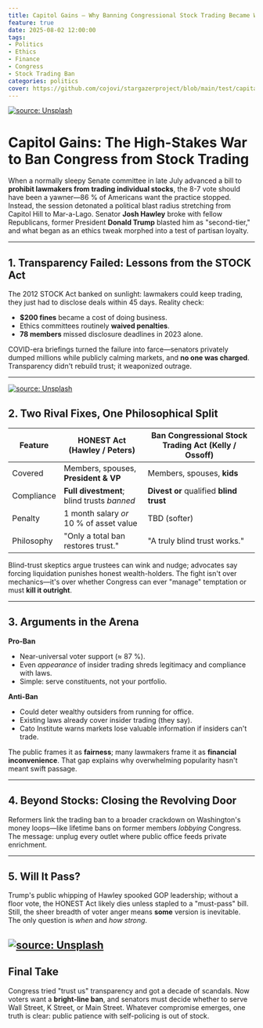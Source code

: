 ```yaml
---
title: Capitol Gains — Why Banning Congressional Stock Trading Became Washington's Hottest Fight
feature: true
date: 2025-08-02 12:00:00
tags:
- Politics
- Ethics
- Finance
- Congress
- Stock Trading Ban
categories: politics
cover: https://github.com/cojovi/stargazerproject/blob/main/test/capital.png
---
```


<!-- Template structure adapted from an earlier Hexo post. :contentReference[oaicite:9]{index=9} -->

<a href="https://github.com/cojovi/stargazerproject/blob/main/test/stock_blog_1.png?raw=true"><img src="https://github.com/cojovi/stargazerproject/blob/main/test/stock_blog_1.png?raw=true" title="source: Unsplash" /></a>

# **Capitol Gains: The High-Stakes War to Ban Congress from Stock Trading**

When a normally sleepy Senate committee in late July advanced a bill to **prohibit lawmakers from trading individual stocks**, the 8-7 vote should have been a yawner—86 % of Americans want the practice stopped. Instead, the session detonated a political blast radius stretching from Capitol Hill to Mar-a-Lago. Senator **Josh Hawley** broke with fellow Republicans, former President **Donald Trump** blasted him as "second-tier," and what began as an ethics tweak morphed into a test of partisan loyalty. <!--  -->

---

## **1. Transparency Failed: Lessons from the STOCK Act**

The 2012 STOCK Act banked on sunlight: lawmakers could keep trading, they just had to disclose deals within 45 days. Reality check:  
* **$200 fines** became a cost of doing business.  
* Ethics committees routinely **waived penalties**.  
* **78 members** missed disclosure deadlines in 2023 alone.  

COVID-era briefings turned the failure into farce—senators privately dumped millions while publicly calming markets, and **no one was charged**. Transparency didn't rebuild trust; it weaponized outrage. <!-- :contentReference[oaicite:11]{index=11} -->

---
<a href="https://github.com/cojovi/stargazerproject/blob/main/test/stock_blog_2.png?raw=true"><img src="https://github.com/cojovi/stargazerproject/blob/main/test/stock_blog_2.png?raw=true" title="source: Unsplash" /></a>

## **2. Two Rival Fixes, One Philosophical Split**

| Feature | **HONEST Act (Hawley / Peters)** | **Ban Congressional Stock Trading Act (Kelly / Ossoff)** |
| --- | --- | --- |
| Covered | Members, spouses, **President & VP** | Members, spouses, **kids** |
| Compliance | **Full divestment**; blind trusts *banned* | **Divest or** qualified **blind trust** |
| Penalty | 1 month salary *or* 10 % of asset value | TBD (softer) |
| Philosophy | "Only a total ban restores trust." | "A truly blind trust works." |

Blind-trust skeptics argue trustees can wink and nudge; advocates say forcing liquidation punishes honest wealth-holders. The fight isn't over mechanics—it's over whether Congress can ever "manage" temptation or must **kill it outright**. <!-- :contentReference[oaicite:12]{index=12} -->

---

## **3. Arguments in the Arena**

**Pro-Ban**  
* Near-universal voter support (≈ 87 %).  
* Even *appearance* of insider trading shreds legitimacy and compliance with laws. <!-- :contentReference[oaicite:13]{index=13} -->  
* Simple: serve constituents, not your portfolio.

**Anti-Ban**  
* Could deter wealthy outsiders from running for office.  
* Existing laws already cover insider trading (they say).  
* Cato Institute warns markets lose valuable information if insiders can't trade. <!-- :contentReference[oaicite:14]{index=14} -->

The public frames it as **fairness**; many lawmakers frame it as **financial inconvenience**. That gap explains why overwhelming popularity hasn't meant swift passage. <!-- :contentReference[oaicite:15]{index=15} -->

---

## **4. Beyond Stocks: Closing the Revolving Door**

Reformers link the trading ban to a broader crackdown on Washington's money loops—like lifetime bans on former members *lobbying* Congress. The message: unplug every outlet where public office feeds private enrichment. <!-- :contentReference[oaicite:16]{index=16} -->

---

## **5. Will It Pass?**

Trump's public whipping of Hawley spooked GOP leadership; without a floor vote, the HONEST Act likely dies unless stapled to a "must-pass" bill. Still, the sheer breadth of voter anger means **some** version is inevitable. The only question is *when* and *how strong*. <!-- :contentReference[oaicite:17]{index=17} -->

<a href="https://github.com/cojovi/stargazerproject/blob/main/test/stock_blog_3.png?raw=true"><img src="https://github.com/cojovi/stargazerproject/blob/main/test/stock_blog_3.png?raw=true" title="source: Unsplash" /></a>
---

## **Final Take**

Congress tried "trust us" transparency and got a decade of scandals. Now voters want a **bright-line ban**, and senators must decide whether to serve Wall Street, K Street, or Main Street. Whatever compromise emerges, one truth is clear: public patience with self-policing is out of stock.
